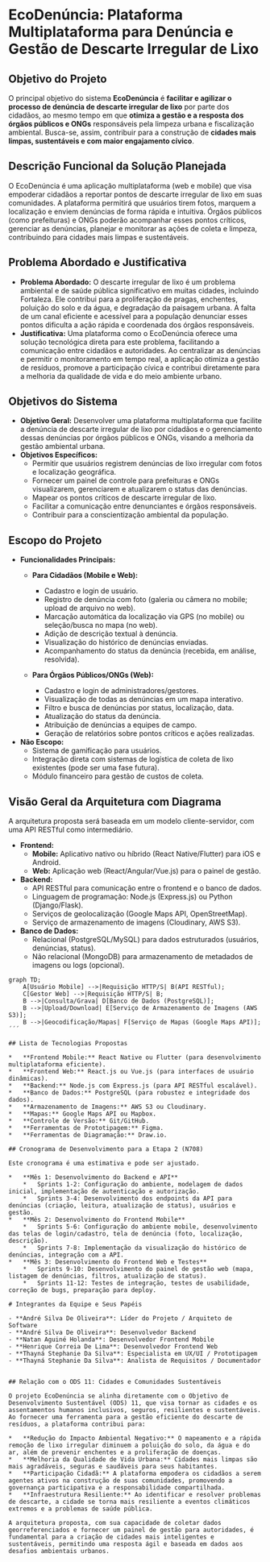 # EcoDenúncia: Plataforma Multiplataforma para Denúncia e Gestão de Descarte Irregular de Lixo

## Objetivo do Projeto

O principal objetivo do sistema **EcoDenúncia** é **facilitar e agilizar o processo de denúncia de descarte irregular de lixo** por parte dos cidadãos, ao mesmo tempo em que **otimiza a gestão e a resposta dos órgãos públicos e ONGs** responsáveis pela limpeza urbana e fiscalização ambiental. Busca-se, assim, contribuir para a construção de **cidades mais limpas, sustentáveis e com maior engajamento cívico**.

## Descrição Funcional da Solução Planejada

O EcoDenúncia é uma aplicação multiplataforma (web e mobile) que visa empoderar cidadãos a reportar pontos de descarte irregular de lixo em suas comunidades. A plataforma permitirá que usuários tirem fotos, marquem a localização e enviem denúncias de forma rápida e intuitiva. Órgãos públicos (como prefeituras) e ONGs poderão acompanhar esses pontos críticos, gerenciar as denúncias, planejar e monitorar as ações de coleta e limpeza, contribuindo para cidades mais limpas e sustentáveis.

## Problema Abordado e Justificativa

*   **Problema Abordado:** O descarte irregular de lixo é um problema ambiental e de saúde pública significativo em muitas cidades, incluindo Fortaleza. Ele contribui para a proliferação de pragas, enchentes, poluição do solo e da água, e degradação da paisagem urbana. A falta de um canal eficiente e acessível para a população denunciar esses pontos dificulta a ação rápida e coordenada dos órgãos responsáveis.
*   **Justificativa:** Uma plataforma como o EcoDenúncia oferece uma solução tecnológica direta para este problema, facilitando a comunicação entre cidadãos e autoridades. Ao centralizar as denúncias e permitir o monitoramento em tempo real, a aplicação otimiza a gestão de resíduos, promove a participação cívica e contribui diretamente para a melhoria da qualidade de vida e do meio ambiente urbano.

## Objetivos do Sistema

*   **Objetivo Geral:** Desenvolver uma plataforma multiplataforma que facilite a denúncia de descarte irregular de lixo por cidadãos e o gerenciamento dessas denúncias por órgãos públicos e ONGs, visando a melhoria da gestão ambiental urbana.
*   **Objetivos Específicos:**
    *   Permitir que usuários registrem denúncias de lixo irregular com fotos e localização geográfica.
    *   Fornecer um painel de controle para prefeituras e ONGs visualizarem, gerenciarem e atualizarem o status das denúncias.
    *   Mapear os pontos críticos de descarte irregular de lixo.
    *   Facilitar a comunicação entre denunciantes e órgãos responsáveis.
    *   Contribuir para a conscientização ambiental da população.

## Escopo do Projeto

*   **Funcionalidades Principais:**
    *   **Para Cidadãos (Mobile e Web):**
        *   Cadastro e login de usuário.
        *   Registro de denúncia com foto (galeria ou câmera no mobile; upload de arquivo no web).
        *   Marcação automática da localização via GPS (no mobile) ou seleção/busca no mapa (no web).
        *   Adição de descrição textual à denúncia.
        *   Visualização do histórico de denúncias enviadas.
        *   Acompanhamento do status da denúncia (recebida, em análise, resolvida).

    *   **Para Órgãos Públicos/ONGs (Web):**
        *   Cadastro e login de administradores/gestores.
        *   Visualização de todas as denúncias em um mapa interativo.
        *   Filtro e busca de denúncias por status, localização, data.
        *   Atualização do status da denúncia.
        *   Atribuição de denúncias a equipes de campo.
        *   Geração de relatórios sobre pontos críticos e ações realizadas.
*   **Não Escopo:**
    *   Sistema de gamificação para usuários.
    *   Integração direta com sistemas de logística de coleta de lixo existentes (pode ser uma fase futura).
    *   Módulo financeiro para gestão de custos de coleta.

## Visão Geral da Arquitetura com Diagrama

A arquitetura proposta será baseada em um modelo cliente-servidor, com uma API RESTful como intermediário.

*   **Frontend:**
    *   **Mobile:** Aplicativo nativo ou híbrido (React Native/Flutter) para iOS e Android.
    *   **Web:** Aplicação web (React/Angular/Vue.js) para o painel de gestão.
*   **Backend:**
    *   API RESTful para comunicação entre o frontend e o banco de dados.
    *   Linguagem de programação: Node.js (Express.js) ou Python (Django/Flask).
    *   Serviços de geolocalização (Google Maps API, OpenStreetMap).
    *   Serviço de armazenamento de imagens (Cloudinary, AWS S3).
*   **Banco de Dados:**
    *   Relacional (PostgreSQL/MySQL) para dados estruturados (usuários, denúncias, status).
    *   Não relacional (MongoDB) para armazenamento de metadados de imagens ou logs (opcional).

```mermaid
graph TD;
    A[Usuário Mobile] -->|Requisição HTTP/S| B(API RESTful);
    C[Gestor Web] -->|Requisição HTTP/S| B;
    B -->|Consulta/Grava| D[Banco de Dados (PostgreSQL)];
    B -->|Upload/Download| E[Serviço de Armazenamento de Imagens (AWS S3)];
    B -->|Geocodificação/Mapas| F[Serviço de Mapas (Google Maps API)];
´´´

## Lista de Tecnologias Propostas

*   **Frontend Mobile:** React Native ou Flutter (para desenvolvimento multiplataforma eficiente).
*   **Frontend Web:** React.js ou Vue.js (para interfaces de usuário dinâmicas).
*   **Backend:** Node.js com Express.js (para API RESTful escalável).
*   **Banco de Dados:** PostgreSQL (para robustez e integridade dos dados).
*   **Armazenamento de Imagens:** AWS S3 ou Cloudinary.
*   **Mapas:** Google Maps API ou Mapbox.
*   **Controle de Versão:** Git/GitHub.
*   **Ferramentas de Prototipagem:** Figma.
*   **Ferramentas de Diagramação:** Draw.io.

## Cronograma de Desenvolvimento para a Etapa 2 (N708)

Este cronograma é uma estimativa e pode ser ajustado.

*   **Mês 1: Desenvolvimento do Backend e API**
    *   Sprints 1-2: Configuração do ambiente, modelagem de dados inicial, implementação de autenticação e autorização.
    *   Sprints 3-4: Desenvolvimento dos endpoints da API para denúncias (criação, leitura, atualização de status), usuários e gestão.
*   **Mês 2: Desenvolvimento do Frontend Mobile**
    *   Sprints 5-6: Configuração do ambiente mobile, desenvolvimento das telas de login/cadastro, tela de denúncia (foto, localização, descrição).
    *   Sprints 7-8: Implementação da visualização do histórico de denúncias, integração com a API.
*   **Mês 3: Desenvolvimento do Frontend Web e Testes**
    *   Sprints 9-10: Desenvolvimento do painel de gestão web (mapa, listagem de denúncias, filtros, atualização de status).
    *   Sprints 11-12: Testes de integração, testes de usabilidade, correção de bugs, preparação para deploy.

# Integrantes da Equipe e Seus Papéis

- **André Silva De Oliveira**: Líder do Projeto / Arquiteto de Software  
- **André Silva De Oliveira**: Desenvolvedor Backend  
- **Natan Aguiné Holanda**: Desenvolvedor Frontend Mobile  
- **Henrique Correia De Lima**: Desenvolvedor Frontend Web  
- **Thayná Stephanie Da Silva**: Especialista em UX/UI / Prototipagem  
- **Thayná Stephanie Da Silva**: Analista de Requisitos / Documentador  


## Relação com o ODS 11: Cidades e Comunidades Sustentáveis

O projeto EcoDenúncia se alinha diretamente com o Objetivo de Desenvolvimento Sustentável (ODS) 11, que visa tornar as cidades e os assentamentos humanos inclusivos, seguros, resilientes e sustentáveis. Ao fornecer uma ferramenta para a gestão eficiente do descarte de resíduos, a plataforma contribui para:

*   **Redução do Impacto Ambiental Negativo:** O mapeamento e a rápida remoção de lixo irregular diminuem a poluição do solo, da água e do ar, além de prevenir enchentes e a proliferação de doenças.
*   **Melhoria da Qualidade de Vida Urbana:** Cidades mais limpas são mais agradáveis, seguras e saudáveis para seus habitantes.
*   **Participação Cidadã:** A plataforma empodera os cidadãos a serem agentes ativos na construção de suas comunidades, promovendo a governança participativa e a responsabilidade compartilhada.
*   **Infraestrutura Resiliente:** Ao identificar e resolver problemas de descarte, a cidade se torna mais resiliente a eventos climáticos extremos e a problemas de saúde pública.

A arquitetura proposta, com sua capacidade de coletar dados georreferenciados e fornecer um painel de gestão para autoridades, é fundamental para a criação de cidades mais inteligentes e sustentáveis, permitindo uma resposta ágil e baseada em dados aos desafios ambientais urbanos.
